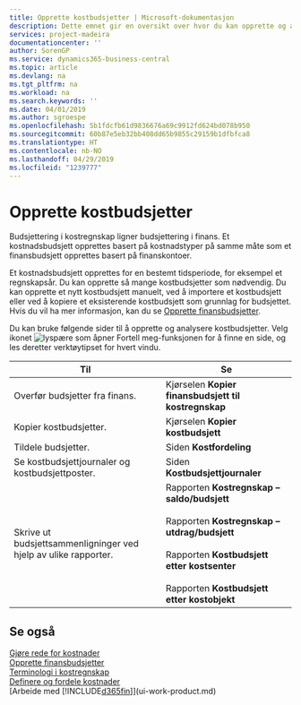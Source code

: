 ```yaml
---
title: Opprette kostbudsjetter | Microsoft-dokumentasjon
description: Dette emnet gir en oversikt over hvor du kan opprette og analysere kostbudsjetter.
services: project-madeira
documentationcenter: ''
author: SorenGP
ms.service: dynamics365-business-central
ms.topic: article
ms.devlang: na
ms.tgt_pltfrm: na
ms.workload: na
ms.search.keywords: ''
ms.date: 04/01/2019
ms.author: sgroespe
ms.openlocfilehash: 5b1fdcfb61d9836676a69c9912fd624bd078b950
ms.sourcegitcommit: 60b87e5eb32bb408dd65b9855c29159b1dfbfca8
ms.translationtype: HT
ms.contentlocale: nb-NO
ms.lasthandoff: 04/29/2019
ms.locfileid: "1239777"
---
```

# <a name="creating-cost-budgets"></a>Opprette kostbudsjetter
Budsjettering i kostregnskap ligner budsjettering i finans. Et kostnadsbudsjett opprettes basert på kostnadstyper på samme måte som et finansbudsjett opprettes basert på finanskontoer.  

Et kostnadsbudsjett opprettes for en bestemt tidsperiode, for eksempel et regnskapsår. Du kan opprette så mange kostbudsjetter som nødvendig. Du kan opprette et nytt kostbudsjett manuelt, ved å importere et kostbudsjett eller ved å kopiere et eksisterende kostbudsjett som grunnlag for budsjettet. Hvis du vil ha mer informasjon, kan du se [Opprette finansbudsjetter](finance-how-create-budgets.md).

Du kan bruke følgende sider til å opprette og analysere kostbudsjetter. Velg ikonet ![lyspære som åpner Fortell meg-funksjonen](media/ui-search/search_small.png "Fortell hva du vil gjøre ikonet") for å finne en side, og les deretter verktøytipset for hvert vindu.

|Til|Se|  
|--------|---------|  
|Overfør budsjetter fra finans.|Kjørselen **Kopier finansbudsjett til kostregnskap**|  
|Kopier kostbudsjetter.|Kjørselen **Kopier kostbudsjett**|  
|Tildele budsjetter.|Siden **Kostfordeling**|  
|Se kostbudsjettjournaler og kostbudsjettposter.|Siden **Kostbudsjettjournaler**|  
|Skrive ut budsjettsammenligninger ved hjelp av ulike rapporter.|Rapporten **Kostregnskap – saldo/budsjett**<br /><br /> Rapporten **Kostregnskap – utdrag/budsjett**<br /><br /> Rapporten **Kostbudsjett etter kostsenter**<br /><br /> Rapporten **Kostbudsjett etter kostobjekt**|  

## <a name="see-also"></a>Se også  
[Gjøre rede for kostnader](finance-manage-cost-accounting.md)  
[Opprette finansbudsjetter](finance-how-create-budgets.md)  
[Terminologi i kostregnskap](finance-terminology-in-cost-accounting.md)   
[Definere og fordele kostnader](finance-define-and-allocate-costs.md)  
[Arbeide med [!INCLUDE[d365fin](includes/d365fin_md.md)]](ui-work-product.md)
